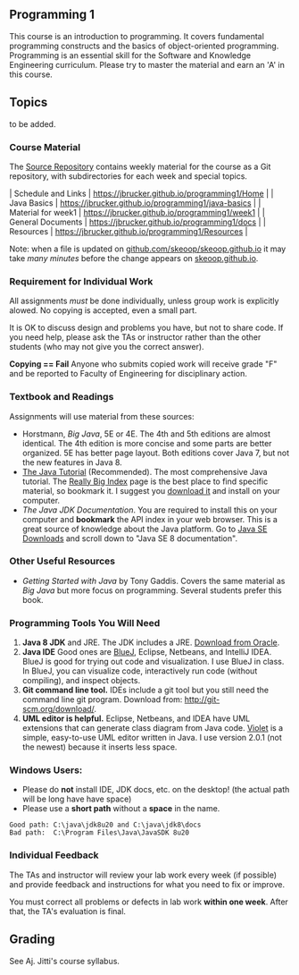 ## Programming 1 

This course is an introduction to programming.  It covers fundamental programming
constructs and the basics of object-oriented programming.   Programming is an
essential skill for the Software and Knowledge Engineering curriculum. Please try
to master the material and earn an 'A' in this course.

## Topics

to be added.

### Course Material

The [Source Repository](https://github.com/jbrucker/programming1) contains weekly material for the course as a Git repository, with subdirectories for each week and special topics.

| Schedule and Links | https://jbrucker.github.io/programming1/Home |
| Java Basics        | https://jbrucker.github.io/programming1/java-basics  |
| Material for week1 | https://jbrucker.github.io/programming1/week1 |
| General Documents  | https://jbrucker.github.io/programming1/docs  |
| Resources          | https://jbrucker.github.io/programming1/Resources |


Note: when a file is updated on [github.com/skeoop/skeoop.github.io](https://github.com/skeoop/skeoop.github.io) it may take *many minutes* before the change appears on [skeoop.github.io](https://skeoop.github.io/). 



### Requirement for Individual Work

All assignments *must* be done individually, unless group work is explicitly alowed.  No copying is accepted, even a small part.

It is OK to discuss design and problems you have, but not to share code.  If you need help, please ask the TAs or instructor rather than the other students (who may not give you the correct answer).

**Copying == Fail**  Anyone who submits copied work will receive grade "F" and be reported to Faculty of Engineering for disciplinary action.

### Textbook and Readings

Assignments will use material from these sources:

* Horstmann, *Big Java*, 5E or 4E.  The 4th and 5th editions are almost identical. The 4th edition is more concise and some parts are better organized. 5E has better page layout. Both editions cover Java 7, but not the new features in Java 8.
* [The Java Tutorial](https://docs.oracle.com/javase/tutorial/) (Recommended). The most comprehensive Java tutorial.  The [Really Big Index](https://docs.oracle.com/javase/tutorial/reallybigindex.html) page is the best place to find specific material, so bookmark it.  I suggest you [download it](http://www.oracle.com/technetwork/java/javase/java-tutorial-downloads-2005894.html) and install on your computer. 
* *The Java JDK Documentation*. You are required to install this on your computer and **bookmark** the API index in your web browser. This is a great source of knowledge about the Java platform. Go to [Java SE Downloads](http://www.oracle.com/technetwork/java/javase/downloads/index.html) and scroll down to "Java SE 8 documentation".

### Other Useful Resources

* *Getting Started with Java* by Tony Gaddis.  Covers the same material as *Big Java* but more focus on programming. Several students prefer this book.

### Programming Tools You Will Need

1. **Java 8 JDK** and JRE.  The JDK includes a JRE. [Download from Oracle](http://www.oracle.com/technetwork/java/javase/downloads/index.html).
2. **Java IDE**  Good ones are [BlueJ](https://bluej.org), Eclipse, Netbeans, and IntelliJ IDEA.  BlueJ is good for trying out code and visualization. I use BlueJ in class. In BlueJ, you can visualize code, interactively run code (without compiling), and inspect objects. 
3. **Git command line tool.**  IDEs include a git tool but you still need the command line git program.  Download from: http://git-scm.org/download/.
4. **UML editor is helpful.** Eclipse, Netbeans, and IDEA have UML extensions that can generate class diagram from Java code. [Violet](https://sourceforge.net/projects/violet/files/violetumleditor/) is a simple, easy-to-use UML editor written in Java. I use version 2.0.1 (not the newest) because it inserts less space.

### Windows Users:

* Please do **not** install IDE, JDK docs, etc. on the desktop! (the actual path will be long have have space)
* Please use a **short path** without a **space** in the name.
```
Good path: C:\java\jdk8u20 and C:\java\jdk8\docs
Bad path:  C:\Program Files\Java\JavaSDK 8u20
```

### Individual Feedback

The TAs and instructor will review your lab work every week (if possible) and provide feedback and instructions for what you need to fix or improve.  

You must correct all problems or defects in lab work **within one week**.  After that, the TA's evaluation is final.

## Grading

See Aj. Jitti's course syllabus.

